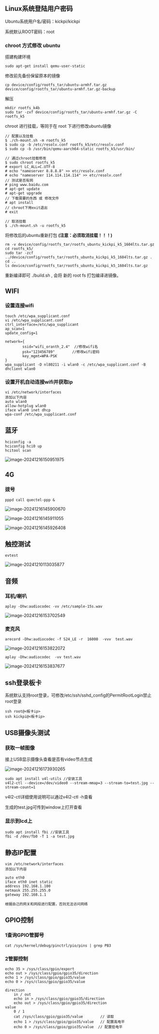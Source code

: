 ## Linux系统登陆用户密码

Ubuntu系统用户名/密码：kickpi/kickpi

系统默认ROOT密码：root


### chroot 方式修改 ubuntu

搭建构建环境

```shell
sudo apt-get install qemu-user-static
```



修改前先备份保留原本的镜像

```shell
cp device/config/rootfs_tar/ubuntu-armhf.tar.gz device/config/rootfs_tar/ubuntu-armhf.tar.gz-backup
```



解压

```
mkdir rootfs_k4b
sudo tar -zxf device/config/rootfs_tar/ubuntu-armhf.tar.gz -C rootfs_k5
```



chroot 进行挂载，等同于在 root 下进行修改ubuntu镜像

```shell
// 配置以及挂载
$ ./ch-mount.sh -m rootfs_k5
$ sudo cp -b /etc/resolv.conf rootfs_k5/etc/resolv.conf
$ sudo cp -b /usr/bin/qemu-aarch64-static rootfs_k5/usr/bin/

// 通过chroot挂载修改
$ sudo chroot rootfs_k5
# export LC_ALL=C.UTF-8
# echo "nameserver 8.8.8.8" >> etc/resolv.conf
# echo "nameserver 114.114.114.114" >> etc/resolv.conf
// 测试是否有网
# ping www.baidu.com  
# apt-get update
# apt-get upgrade
// 下载需要的东西 或 修改文件
# apt install 		
// chroot下用exit退出
# exit

// 取消挂载
$ ./ch-mount.sh -u rootfs_k5
```



将修改后的ubuntu重新打包 **(注意：必须取消挂载！！！)**

```
rm -v device/config/rootfs_tar/rootfs_ubuntu_kickpi_k5_1604lts.tar.gz
cd rootfs_k5/
sudo tar -zcf ../device/config/rootfs_tar/rootfs_ubuntu_kickpi_k5_1604lts.tar.gz .
cd ..
ls device/config/rootfs_tar/rootfs_ubuntu_kickpi_k5_1604lts.tar.gz
```



重新编译即可 ./build.sh , 会将 新的 root fs 打包编译进镜像。


















## WIFI

### 设置连接wifi

``` shell
touch /etc/wpa_supplicant.conf
vi /etc/wpa_supplicant.conf
ctrl_interface=/etc/wpa_supplicant
ap_scan=1
update_config=1

network={
        ssid="wifi_oranth_2.4"  //修改wifi名
        psk="123456789"		   //修改wifi密码
        key_mgmt=WPA-PSK
}
wpa_supplicant -D nl80211 -i wlan0 -c /etc/wpa_supplicant.conf -B
dhclient wlan0
```

### 设置开机自动连接wifi并获取ip

``` shell
vi /etc/network/interfaces
添加以下内容
auto wlan0
allow-hotplug wlan0
iface wlan0 inet dhcp
wpa-conf /etc/wpa_supplicant.conf
```

## 蓝牙

``` shell
hciconfig -a
hciconfig hci0 up
hcitool scan
```

![image-20241216150951975](http://tanzhtanzh.oss-cn-shenzhen.aliyuncs.com/img/image-20241216150951975.png)


## 4G
### 拨号

``` shell
pppd call quectel-ppp &
```

![image-20241216145900670](http://tanzhtanzh.oss-cn-shenzhen.aliyuncs.com/img/image-20241216145900670.png)

![image-20241216145911055](http://tanzhtanzh.oss-cn-shenzhen.aliyuncs.com/img/image-20241216145911055.png)

![image-20241216145926408](http://tanzhtanzh.oss-cn-shenzhen.aliyuncs.com/img/image-20241216145926408.png)

## 触控测试

```
evtest
```

![image-20241210113035877](http://tanzhtanzh.oss-cn-shenzhen.aliyuncs.com/img/image-20241210113035877.png)

## 音频

### 耳机/喇叭
``` shell
aplay -Dhw:audiocodec -vv /etc/sample-15s.wav
```
![image-20241216153702549](http://tanzhtanzh.oss-cn-shenzhen.aliyuncs.com/img/image-20241216153702549.png)

### 麦克风
``` shell
arecord -Dhw:audiocodec -f S24_LE -r  16000  -vvv  test.wav
```
![image-20241216153822072](http://tanzhtanzh.oss-cn-shenzhen.aliyuncs.com/img/image-20241216153822072.png)
``` shell
aplay -Dhw:audiocodec  -vv test.wav
```
![image-20241216153837677](http://tanzhtanzh.oss-cn-shenzhen.aliyuncs.com/img/image-20241216153837677.png)



## ssh登录板卡

系统默认支持root登录，可修改/etc/ssh/sshd_config的PermitRootLogin禁止root登录

``` shell
ssh root@<板卡ip>
ssh kickpi@<板卡ip>
```



## USB摄像头测试

### 获取一帧图像

接上USB显示摄像头查看是否有video节点生成

![image-20241216173930265](http://tanzhtanzh.oss-cn-shenzhen.aliyuncs.com/img/image-20241216173930265.png)

``` shell
sudo apt install v4l-utils //安装工具
v4l2-ctl --device=/dev/video0 --stream-mmap=3 --stream-to=test.jpg --stream-count=1
```

v4l2-ctl详细使用说明可以通过v4l2-ctl -h查看

生成的test.jpg可传到window上打开查看

### 显示到lcd上

``` shell
sudo apt install fbi //安装工具
fbi -d /dev/fb0 -T 1 -a test.jpg
```



## 静态IP配置

``` shell
vim /etc/network/interfaces
添加以下内容

auto eth0
iface eth0 inet static
address 192.168.1.100
netmask 255.255.255.0
gateway 192.168.1.1

根据自己的网关和网段进行配置，否则无法访问网络

```





## GPIO控制

### 1查询GPIO管脚号

```shell
cat /sys/kernel/debug/pinctrl/pio/pins | grep PB3
```
### 2管脚控制
```shell
echo 35 > /sys/class/gpio/export
echo out > /sys/class/gpio/gpio35/direction
echo 1 > /sys/class/gpio/gpio35/value
echo 0 > /sys/class/gpio/gpio35/value

direction
	in / out
	echo in > /sys/class/gpio/gpio35/direction
	echo out > /sys/class/gpio/gpio35/direction
value
	0 / 1
	cat /sys/class/gpio/gpio35/value 		// 读取
	echo 1 > /sys/class/gpio/gpio35/value	// 配置高电平
	echo 0 > /sys/class/gpio/gpio35/value  // 配置低电平

```





